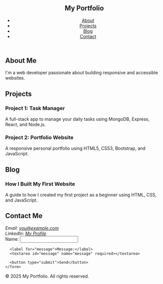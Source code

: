 <!DOCTYPE html>
<html lang="en">
<head>
  <meta charset="UTF-8" />
  <meta name="viewport" content="width=device-width, initial-scale=1.0" />
  <title>My Portfolio</title>
  <link rel="stylesheet" href="styles.css" />
</head>
<body>

  <!-- Header Section -->
  <header>
    <nav>
      <h1>My Portfolio</h1>
      <ul>
        <li><a href="#about">About</a></li>
        <li><a href="#projects">Projects</a></li>
        <li><a href="#blog">Blog</a></li>
        <li><a href="#contact">Contact</a></li>
      </ul>
    </nav>
  </header>

  <!-- About Section -->
  <section id="about">
    <h2>About Me</h2>
    <p>I'm a web developer passionate about building responsive and accessible websites.</p>
  </section>

  <!-- Projects Section -->
  <section id="projects">
    <h2>Projects</h2>
    <article>
      <h3>Project 1: Task Manager</h3>
      <p>A full-stack app to manage your daily tasks using MongoDB, Express, React, and Node.js.</p>
    </article>
    <article>
      <h3>Project 2: Portfolio Website</h3>
      <p>A responsive personal portfolio using HTML5, CSS3, Bootstrap, and JavaScript.</p>
    </article>
  </section>

  <!-- Blog Section -->
  <section id="blog">
    <h2>Blog</h2>
    <article>
      <h3>How I Built My First Website</h3>
      <p>A guide to how I created my first project as a beginner using HTML, CSS, and JavaScript.</p>
    </article>
  </section>

  <!-- Contact Section -->
  <section id="contact">
    <h2>Contact Me</h2>
    <address>
      Email: <a href="mailto:you@example.com">you@example.com</a><br />
      LinkedIn: <a href="#">My Profile</a>
    </address>
    <form>
      <label for="name">Name:</label>
      <input type="text" id="name" name="name" required />
      
      <label for="message">Message:</label>
      <textarea id="message" name="message" required></textarea>
      
      <button type="submit">Send</button>
    </form>
  </section>

  <!-- Footer Section -->
  <footer>
    <p>&copy; 2025 My Portfolio. All rights reserved.</p>
  </footer>

</body>
</html>
